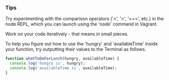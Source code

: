 ### Tips

Try experimenting with the comparison operators ('<', '>', '===', etc.) in the node REPL, which you can launch using the 'node' command in Vagrant.

Work on your code iteratively - that means in small pieces.

To help you figure out how to use the 'hungry' and 'availableTime' inside your function, try outputting their values to the Terminal as follows.

``` javascript
function whatToDoForLunch(hungry, availableTime) {
  console.log('hungry is', hungry);
  console.log('availableTime is', availableTime);
}
```
